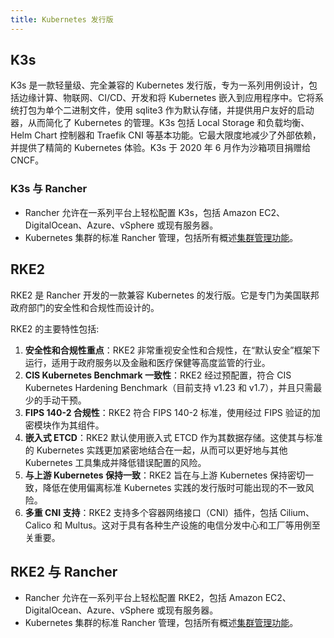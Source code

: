 ```yaml
---
title: Kubernetes 发行版
---
```


<head>
  <link rel="canonical" href="https://ranchermanager.docs.rancher.com/zh/integrations-in-rancher/kubernetes-distributions"/>
</head>

## K3s

K3s 是一款轻量级、完全兼容的 Kubernetes 发行版，专为一系列用例设计，包括边缘计算、物联网、CI/CD、开发和将 Kubernetes 嵌入到应用程序中。它将系统打包为单个二进制文件，使用 sqlite3 作为默认存储，并提供用户友好的启动器，从而简化了 Kubernetes 的管理。K3s 包括 Local Storage 和负载均衡、Helm Chart 控制器和 Traefik CNI 等基本功能。它最大限度地减少了外部依赖，并提供了精简的 Kubernetes 体验。K3s 于 2020 年 6 月作为沙箱项目捐赠给 CNCF。

### K3s 与 Rancher

- Rancher 允许在一系列平台上轻松配置 K3s，包括 Amazon EC2、DigitalOcean、Azure、vSphere 或现有服务器。
- Kubernetes 集群的标准 Rancher 管理，包括所有概述[集群管理功能](../../how-to-guides/new-user-guides/kubernetes-clusters-in-rancher-setup/kubernetes-clusters-in-rancher-setup.md#不同类型集群的管理功能)。

## RKE2

RKE2 是 Rancher 开发的一款兼容 Kubernetes 的发行版。它是专门为美国联邦政府部门的安全性和合规性而设计的。

RKE2 的主要特性包括:

1. **安全性和合规性重点**：RKE2 非常重视安全性和合规性，在“默认安全”框架下运行，适用于政府服务以及金融和医疗保健等高度监管的行业。
1. **CIS Kubernetes Benchmark 一致性**：RKE2 经过预配置，符合 CIS Kubernetes Hardening Benchmark（目前支持 v1.23 和 v1.7），并且只需最少的手动干预。
1. **FIPS 140-2 合规性**：RKE2 符合 FIPS 140-2 标准，使用经过 FIPS 验证的加密模块作为其组件。
1. **嵌入式 ETCD**：RKE2 默认使用嵌入式 ETCD 作为其数据存储。这使其与标准的 Kubernetes 实践更加紧密地结合在一起，从而可以更好地与其他 Kubernetes 工具集成并降低错误配置的风险。
1. **与上游 Kubernetes 保持一致**：RKE2 旨在与上游 Kubernetes 保持密切一致，降低在使用偏离标准 Kubernetes 实践的发行版时可能出现的不一致风险。
1. **多重 CNI 支持**：RKE2 支持多个容器网络接口（CNI）插件，包括 Cilium、Calico 和 Multus。这对于具有各种生产设施的电信分发中心和工厂等用例至关重要。

## RKE2 与 Rancher

- Rancher 允许在一系列平台上轻松配置 RKE2，包括 Amazon EC2、DigitalOcean、Azure、vSphere 或现有服务器。
- Kubernetes 集群的标准 Rancher 管理，包括所有概述[集群管理功能](../../how-to-guides/new-user-guides/kubernetes-clusters-in-rancher-setup/kubernetes-clusters-in-rancher-setup.md#不同类型集群的管理功能)。
